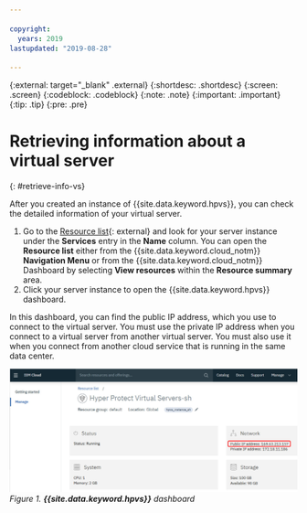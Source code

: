 ```yaml
---

copyright:
  years: 2019
lastupdated: "2019-08-28"

---
```


{:external: target="_blank" .external}
{:shortdesc: .shortdesc}
{:screen: .screen}
{:codeblock: .codeblock}
{:note: .note}
{:important: .important}
{:tip: .tip}
{:pre: .pre}

# Retrieving information about a virtual server
{: #retrieve-info-vs}

After you created an instance of {{site.data.keyword.hpvs}}, you can check the detailed information of your virtual server.

1. Go to the [Resource list](https://cloud.ibm.com/resources){: external} and look for your server instance under the **Services** entry in the **Name** column. You can open the **Resource list** either from the {{site.data.keyword.cloud_notm}} **Navigation Menu** or from the {{site.data.keyword.cloud_notm}} Dashboard by selecting **View resources** within the **Resource summary** area.  
2. Click your server instance to open the {{site.data.keyword.hpvs}} dashboard.

In this dashboard, you can find the public IP address, which you use to connect to the virtual server.
You must use the private IP address when you connect to a virtual server from another virtual server. You must also use it when you connect from another cloud service that is running in the same data center.   

![**{{site.data.keyword.hpvs}}** dashboard\label{f_retrieve_info_1}](image/hpvs_instance.jpg "**{{site.data.keyword.hpvs}}** dashboard")
*Figure 1. **{{site.data.keyword.hpvs}}** dashboard*
